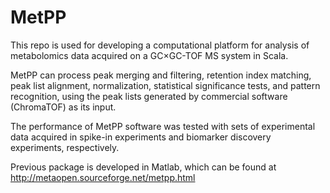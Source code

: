 MetPP
=====

This repo is used for developing a computational platform for analysis of metabolomics data acquired on a GC×GC-TOF MS system in Scala.

MetPP can process peak merging and filtering, retention index matching, peak list alignment, normalization, statistical significance tests, and pattern recognition, using the peak lists generated by commercial software (ChromaTOF) as its input. 

The performance of MetPP software was tested with sets of experimental data acquired in spike-in experiments and biomarker discovery experiments, respectively. 

Previous package is developed in Matlab, which can be found at http://metaopen.sourceforge.net/metpp.html

